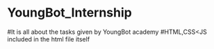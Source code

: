 # YoungBot_Internship
#It is all about the tasks given by YoungBot academy
#HTML,CSS<JS included in the html file itself
